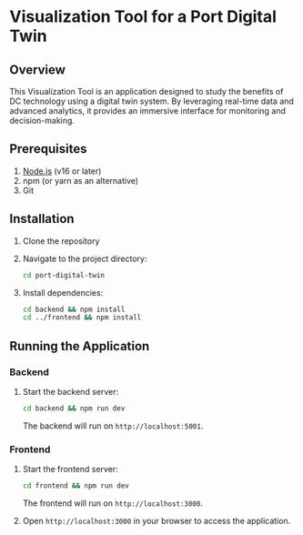 # Visualization Tool for a Port Digital Twin

## Overview
This Visualization Tool is an application designed to study the benefits of DC technology using a digital twin system. By leveraging real-time data and advanced analytics, it provides an immersive interface for monitoring and decision-making. 

## Prerequisites
1. [Node.js](https://nodejs.org/) (v16 or later)
2. npm (or yarn as an alternative)
3. Git

## Installation
1. Clone the repository
2. Navigate to the project directory:
   ```bash
   cd port-digital-twin
   ```

3. Install dependencies:
   ```bash
   cd backend && npm install
   cd ../frontend && npm install
   ```

## Running the Application
### Backend
1. Start the backend server:
   ```bash
   cd backend && npm run dev
   ```
   The backend will run on `http://localhost:5001`.

### Frontend
1. Start the frontend server:
   ```bash
   cd frontend && npm run dev
   ```
   The frontend will run on `http://localhost:3000`.

2. Open `http://localhost:3000` in your browser to access the application.


